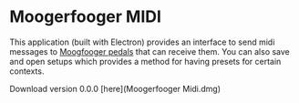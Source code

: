 # Moogerfooger MIDI

This application (built with Electron) provides an interface to send midi messages to
[Moogfooger pedals](https://www.moogmusic.com/products/Moogerfoogers)
 that can receive them. You can also save and open setups which provides a method for having presets for certain contexts.

Download version 0.0.0 [here](Moogerfooger Midi.dmg)